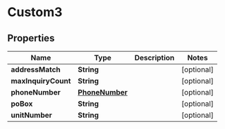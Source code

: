 

# Custom3


## Properties

| Name | Type | Description | Notes |
|------------ | ------------- | ------------- | -------------|
|**addressMatch** | **String** |  |  [optional] |
|**maxInquiryCount** | **String** |  |  [optional] |
|**phoneNumber** | [**PhoneNumber**](PhoneNumber.md) |  |  [optional] |
|**poBox** | **String** |  |  [optional] |
|**unitNumber** | **String** |  |  [optional] |



